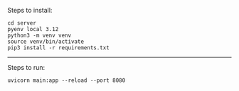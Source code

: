 Steps to install:

```
cd server
pyenv local 3.12
python3 -m venv venv
source venv/bin/activate
pip3 install -r requirements.txt
```

---
Steps to run:

```
uvicorn main:app --reload --port 8080
```
